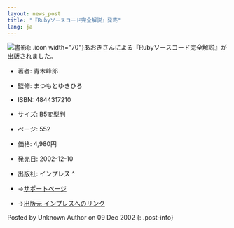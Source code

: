 ```yaml
---
layout: news_post
title: "『Rubyソースコード完全解説』発売"
lang: ja
---
```


![書影](http://direct.ips.co.jp/directsys/Images/Goods/1/1721B.gif){:
.icon width="70"}あおきさんによる『Rubyソースコード完全解説』が出版されました。

* 著者: 青木峰郎
* 監修: まつもとゆきひろ
* ISBN: 4844317210
* サイズ: B5変型判
* ページ: 552
* 価格: 4,980円
* 発売日: 2002-12-10
* 出版社: インプレス
^

* →[サポートページ][1]
* →[出版元 インプレスへのリンク][2]

Posted by Unknown Author on 09 Dec 2002
{: .post-info}



[1]: http://i.loveruby.net/ja/rhg/ 
[2]: http://direct.ips.co.jp/book/Template/Goods/go_BookstempGR.cfm?GM_ID=1721&amp;SPM_ID=1&amp;CM_ID=004000G20&amp;PM_No=&amp;PM_Class=&amp;HN_NO=00420 
